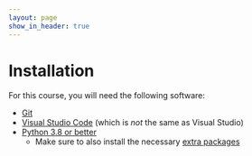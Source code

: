 ```yaml
---
layout: page
show_in_header: true
---
```


# Installation

For this course, you will need the following software:

* [Git](https://github.com/git-guides/install-git)
* [Visual Studio Code](https://code.visualstudio.com/) (which is *not* the same as Visual Studio)
* [Python 3.8 or better](installation/python.md)
  * Make sure to also install the necessary [extra packages](installation/python-packages.md)

